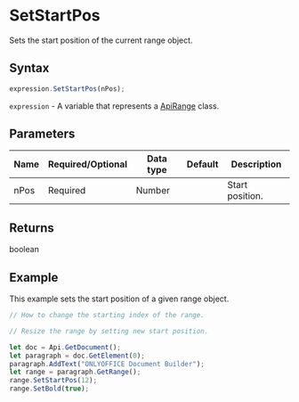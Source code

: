 # SetStartPos

Sets the start position of the current range object.

## Syntax

```javascript
expression.SetStartPos(nPos);
```

`expression` - A variable that represents a [ApiRange](../ApiRange.md) class.

## Parameters

| **Name** | **Required/Optional** | **Data type** | **Default** | **Description** |
| ------------- | ------------- | ------------- | ------------- | ------------- |
| nPos | Required | Number |  | Start position. |

## Returns

boolean

## Example

This example sets the start position of a given range object.

```javascript editor-docx
// How to change the starting index of the range.

// Resize the range by setting new start position.

let doc = Api.GetDocument();
let paragraph = doc.GetElement(0);
paragraph.AddText("ONLYOFFICE Document Builder");
let range = paragraph.GetRange();
range.SetStartPos(12);
range.SetBold(true);
```

